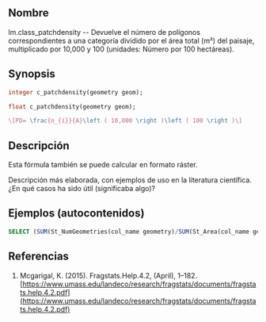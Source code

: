 ## Nombre
lm.class_patchdensity --  Devuelve el número de polígonos correspondientes a una categoría dividido por el área total (m²) del paisaje, multiplicado por 10,000 y 100 (unidades: Número por 100 hectáreas).

## Synopsis

```sql
integer c_patchdensity(geometry geom);

float c_patchdensity(geometry geom);
```

```tex
\[PD= \frac{n_{i}}{A}\left ( 10,000 \right )\left ( 100 \right )\]
```

## Descripción

Esta fórmula también se puede calcular en formato ráster.

Descripción más elaborada, con ejemplos de uso en la literatura científica. ¿En qué casos ha sido útil (significaba algo)?


## Ejemplos (autocontenidos)


```sql
SELECT (SUM(St_NumGeometries(col_name geometry)/SUM(St_Area(col_name geometry))*10000)*100 FROM table_name GROUP BY label;
```

## Referencias

1. Mcgarigal, K. (2015). Fragstats.Help.4.2, (April), 1–182. [https://www.umass.edu/landeco/research/fragstats/documents/fragstats.help.4.2.pdf](https://www.umass.edu/landeco/research/fragstats/documents/fragstats.help.4.2.pdf)
